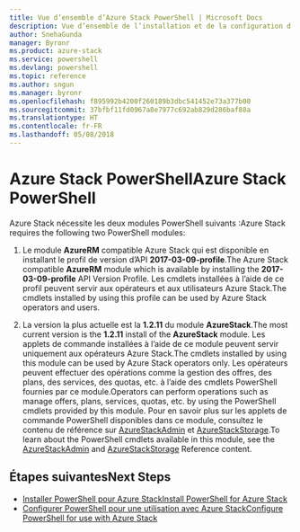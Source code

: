 ```yaml
---
title: Vue d’ensemble d’Azure Stack PowerShell | Microsoft Docs
description: Vue d’ensemble de l’installation et de la configuration d’Azure Stack PowerShell.
author: SnehaGunda
manager: Byronr
ms.product: azure-stack
ms.service: powershell
ms.devlang: powershell
ms.topic: reference
ms.author: sngun
ms.manager: byronr
ms.openlocfilehash: f895992b4200f260189b3dbc541452e73a377b00
ms.sourcegitcommit: 37bfbf11fd0967a8e7977c692ab829d286baf88a
ms.translationtype: HT
ms.contentlocale: fr-FR
ms.lasthandoff: 05/08/2018
---
```

# <a name="azure-stack-powershell"></a><span data-ttu-id="9fef8-103">Azure Stack PowerShell</span><span class="sxs-lookup"><span data-stu-id="9fef8-103">Azure Stack PowerShell</span></span>

<span data-ttu-id="9fef8-104">Azure Stack nécessite les deux modules PowerShell suivants :</span><span class="sxs-lookup"><span data-stu-id="9fef8-104">Azure Stack requires the following two PowerShell modules:</span></span>  

1. <span data-ttu-id="9fef8-105">Le module **AzureRM** compatible Azure Stack qui est disponible en installant le profil de version d’API **2017-03-09-profile**.</span><span class="sxs-lookup"><span data-stu-id="9fef8-105">The Azure Stack compatible **AzureRM** module which is available by installing the **2017-03-09-profile** API Version Profile.</span></span> <span data-ttu-id="9fef8-106">Les cmdlets installées à l’aide de ce profil peuvent servir aux opérateurs et aux utilisateurs Azure Stack.</span><span class="sxs-lookup"><span data-stu-id="9fef8-106">The cmdlets installed by using this profile can be used by Azure Stack operators and users.</span></span>

2. <span data-ttu-id="9fef8-107">La version la plus actuelle est la **1.2.11** du module **AzureStack**.</span><span class="sxs-lookup"><span data-stu-id="9fef8-107">The most current version is the **1.2.11** install of the **AzureStack** module.</span></span> <span data-ttu-id="9fef8-108">Les applets de commande installées à l’aide de ce module peuvent servir uniquement aux opérateurs Azure Stack.</span><span class="sxs-lookup"><span data-stu-id="9fef8-108">The cmdlets installed by using this module can be used by Azure Stack operators only.</span></span> <span data-ttu-id="9fef8-109">Les opérateurs peuvent effectuer des opérations comme la gestion des offres, des plans, des services, des quotas, etc. à l’aide des cmdlets PowerShell fournies par ce module.</span><span class="sxs-lookup"><span data-stu-id="9fef8-109">Operators can perform operations such as manage offers, plans, services, quotas, etc. by using the PowerShell cmdlets provided by this module.</span></span> <span data-ttu-id="9fef8-110">Pour en savoir plus sur les applets de commande PowerShell disponibles dans ce module, consultez le contenu de référence sur [AzureStackAdmin](https://docs.microsoft.com/powershell/module/azurerm.azurestackadmin/?view=azurestackps-1.2.11#azurerm.azurestackadmin) et [AzureStackStorage](https://docs.microsoft.com/powershell/module/azurerm.azurestackstorage/?view=azurestackps-1.2.11#azurerm.azurestackstorage).</span><span class="sxs-lookup"><span data-stu-id="9fef8-110">To learn about the PowerShell cmdlets available in this module, see the [AzureStackAdmin](https://docs.microsoft.com/powershell/module/azurerm.azurestackadmin/?view=azurestackps-1.2.11#azurerm.azurestackadmin) and [AzureStackStorage](https://docs.microsoft.com/powershell/module/azurerm.azurestackstorage/?view=azurestackps-1.2.11#azurerm.azurestackstorage) Reference content.</span></span>

## <a name="next-steps"></a><span data-ttu-id="9fef8-111">Étapes suivantes</span><span class="sxs-lookup"><span data-stu-id="9fef8-111">Next Steps</span></span>

* [<span data-ttu-id="9fef8-112">Installer PowerShell pour Azure Stack</span><span class="sxs-lookup"><span data-stu-id="9fef8-112">Install PowerShell for Azure Stack</span></span>](https://docs.microsoft.com/azure/azure-stack/azure-stack-powershell-install?view=azurestackps-1.2.9&toc=%2fpowershell%2fmodule%2ftoc.json%3fview%3dazurestackps-1.2.9&view=azurestackps-1.2.9)
* [<span data-ttu-id="9fef8-113">Configurer PowerShell pour une utilisation avec Azure Stack</span><span class="sxs-lookup"><span data-stu-id="9fef8-113">Configure PowerShell for use with Azure Stack</span></span>](https://docs.microsoft.com/azure/azure-stack/azure-stack-powershell-configure?view=azurestackps-1.2.9&toc=%2fpowershell%2fmodule%2ftoc.json%3fview%3dazurestackps-1.2.9&view=azurestackps-1.2.9)
